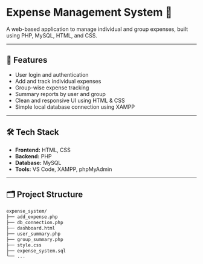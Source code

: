 # Expense Management System 💸

A web-based application to manage individual and group expenses, built using PHP, MySQL, HTML, and CSS.

---

## 🚀 Features

- User login and authentication
- Add and track individual expenses
- Group-wise expense tracking
- Summary reports by user and group
- Clean and responsive UI using HTML & CSS
- Simple local database connection using XAMPP

---

## 🛠️ Tech Stack

- **Frontend:** HTML, CSS  
- **Backend:** PHP  
- **Database:** MySQL  
- **Tools:** VS Code, XAMPP, phpMyAdmin

---

## 🗂️ Project Structure

```bash
expense_system/
├── add_expense.php
├── db_connection.php
├── dashboard.html
├── user_summary.php
├── group_summary.php
├── style.css
├── expense_system.sql
└── ...
